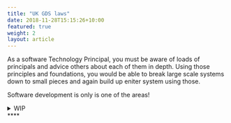 ```yaml
---
title: "UK GDS laws"
date: 2018-11-28T15:15:26+10:00
featured: true
weight: 2
layout: article
---
```


As a software Technology Principal, you must be aware of loads of principals and advice others about each of them in depth.
Using those principles and foundations, you would be able to break large scale systems down to small pieces and again build up eniter system using those.

Software development is only is one of the areas!

<details>
<summary>WIP</summary>
<pre> 

`Title`:

  1. A
  2.  B
     * b-1
     * b-2
  3.  C


</pre>
</details>
****